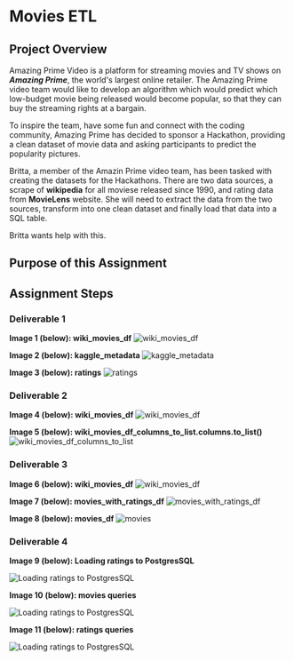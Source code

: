 # Movies ETL

## Project Overview
Amazing Prime Video is a platform for streaming movies and TV shows on ***Amazing Prime***, the world's largest online retailer. The Amazing Prime video team would like to develop an algorithm which would predict which low-budget movie being released would become popular, so that they can buy the streaming rights at a bargain. 

To inspire the team, have some fun and connect with the coding community, Amazing Prime has decided to sponsor a Hackathon, providing a clean dataset of movie data and asking participants to predict the popularity pictures. 

Britta, a member of the Amazin Prime video team, has been tasked with creating the datasets for the Hackathons. There are two data sources, a scrape of **wikipedia** for all moviese released since 1990, and rating data from **MovieLens** website.
She will need to extract the data from the two sources, transform into one clean dataset and finally load that data into a SQL table.

Britta wants help with this.

## Purpose of this Assignment



## Assignment Steps

### Deliverable 1



**Image 1 (below): wiki_movies_df**
![wiki_movies_df](./Resources/Deliverable1_wiki_movies_df.png)

**Image 2 (below): kaggle_metadata**
![kaggle_metadata](./Resources/Deliverable1_kaggle_metadata.png)

**Image 3 (below): ratings**
![ratings](./Resources/Deliverable1_ratings.png)




### Deliverable 2

**Image 4 (below): wiki_movies_df**
![wiki_movies_df](./Resources/Deliverable2_wiki_movies_df.png)


**Image 5 (below): wiki_movies_df_columns_to_list.columns.to_list()**
![wiki_movies_df_columns_to_list](./Resources/Deliverable2_wiki_movies_df_columns_to_list.png)





### Deliverable 3

**Image 6 (below): wiki_movies_df**
![wiki_movies_df](./Resources/Deliverable3_wiki_movies_df.png)

**Image 7 (below): movies_with_ratings_df**
![movies_with_ratings_df](./Resources/Deliverable3_movies_with_ratings_df.png)

**Image 8 (below): movies_df**
![movies](./Resources/Deliverable3_movies_df.png)




### Deliverable 4

**Image 9 (below): Loading ratings to PostgresSQL**

![Loading ratings to PostgresSQL](./Resources/Deliverable4_loading_ratings_to_SQL.PNG)


**Image 10 (below): movies queries**

![Loading ratings to PostgresSQL](./Resources/movies_query.png)

**Image 11 (below): ratings queries**

![Loading ratings to PostgresSQL](./Resources/ratings_query.png)